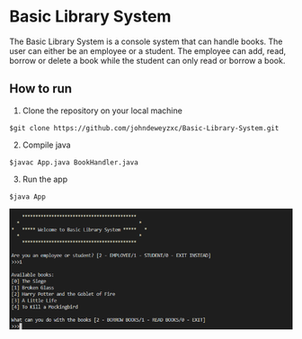 # Basic Library System

The Basic Library System is a console system that can handle books. The user can either be an employee or a student. The employee can add, read, borrow or delete a book while the student can only read or borrow a book.

## How to run

1. Clone the repository on your local machine

```
$git clone https://github.com/johndeweyzxc/Basic-Library-System.git
```

2. Compile java

```
$javac App.java BookHandler.java
```

3. Run the app

```
$java App
```

![Welcome!](/Demo/Interface.png)
